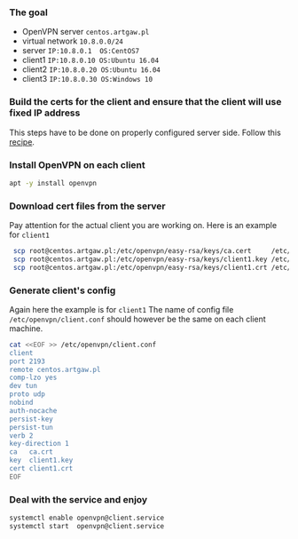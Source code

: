 ### The goal
* OpenVPN server  ```centos.artgaw.pl```
* virtual network ```10.8.0.0/24```
* server          ```IP:10.8.0.1  OS:CentOS7```
* client1         ```IP:10.8.0.10 OS:Ubuntu 16.04```
* client2         ```IP:10.8.0.20 OS:Ubuntu 16.04```
* client3         ```IP:10.8.0.30 OS:Windows 10```


### Build the certs for the client and ensure that the client will use fixed IP address
This steps have to be done on properly configured server side. Follow this [recipe]. 
### Install OpenVPN on each client
```bash
apt -y install openvpn
```
### Download cert files from the server
Pay attention for the actual client you are working on. Here is an example for ```client1```
```bash
 scp root@centos.artgaw.pl:/etc/openvpn/easy-rsa/keys/ca.cert     /etc/openvpn/
 scp root@centos.artgaw.pl:/etc/openvpn/easy-rsa/keys/client1.key /etc/openvpn/
 scp root@centos.artgaw.pl:/etc/openvpn/easy-rsa/keys/client1.crt /etc/openvpn/
```
### Generate client's config
Again here the example is for ```client1``` The name of config file ```/etc/openvpn/client.conf``` should however be the same on each client machine.
```bash
cat <<EOF >> /etc/openvpn/client.conf
client
port 2193
remote centos.artgaw.pl
comp-lzo yes
dev tun
proto udp
nobind
auth-nocache
persist-key
persist-tun
verb 2
key-direction 1
ca   ca.crt
key  client1.key
cert client1.crt
EOF
```
### Deal with the service and enjoy
```bash
systemctl enable openvpn@client.service
systemctl start  openvpn@client.service
```
[recipe]: <https://github.com/gitarte/OpenVPN/blob/master/configure-server.md>
